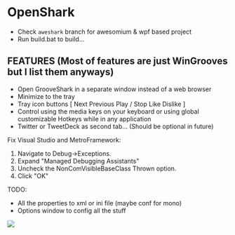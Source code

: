OpenShark 
=========

 - Check `aweshark` branch for awesomium & wpf based project
 - Run build.bat to build...

FEATURES (Most of features are just WinGrooves but I list them anyways)
-----------------------------------------------------------------------

 - Open GrooveShark in a separate window instead of a web browser
 - Minimize to the tray
 - Tray icon buttons [ Next Previous Play / Stop Like Dislike ]
 - Control using the media keys on your keyboard or using global customizable Hotkeys while in any application
 - Twitter or TweetDeck as second tab... (Should be optional in future)

Fix Visual Studio and MetroFramework:

 1. Navigate to Debug->Exceptions.
 2. Expand "Managed Debugging Assistants"
 3. Uncheck the NonComVisibleBaseClass Thrown option.
 4. Click "OK"

TODO:

 - All the properties to xml or ini file (maybe conf for mono)
 - Options window to config all the stuff

![](http://fc03.deviantart.net/fs71/f/2014/098/a/8/anime_render_5_by_michelleurs-d7dp47i.png)
